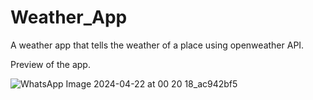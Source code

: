 # Weather_App

A weather app that tells the weather of a place using openweather API.

Preview of the app.

![WhatsApp Image 2024-04-22 at 00 20 18_ac942bf5](https://github.com/jiashah/Weather_app/assets/143675641/ce15212e-8573-458c-b4dc-08110ab4f8cd)

